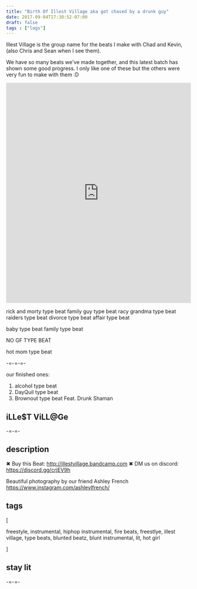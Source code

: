 ```yaml
---
title: "Birth Of Illest Village aka got chased by a drunk guy"
date: 2017-09-04T17:30:52-07:00
draft: false
tags : ["logs"]
---
```



Illest Village is the group name for the beats I make with Chad and Kevin, (also Chris and Sean when I see them).

We have so many beats we've made together, and this latest batch has shown some good progress. I only like one of these but the others were very fun to make with them :D   


<iframe width="100%" height="600" scrolling="no" frameborder="no" src="https://w.soundcloud.com/player/?url=https%3A//api.soundcloud.com/playlists/351585740%3Fsecret_token%3Ds-jmolI&amp;color=%2300aabb&amp;auto_play=false&amp;hide_related=false&amp;show_comments=true&amp;show_user=true&amp;show_reposts=false&amp;visual=true"></iframe>



rick and morty type beat
family guy type beat
racy grandma type beat
raiders type beat
divorce type beat
affair type beat

baby type beat
family type beat


NO GF TYPE BEAT




hot mom type beat


-=-=-=-

our finished ones:

1. alcohol type beat
2. DayQuil type beat
3. Brownout type beat Feat. Drunk Shaman

## iLLe$T ViLL@Ge

-=-=-

## description

✖ Buy this Beat: http://illestvillage.bandcamp.com
✖ DM us on discord: https://discord.gg/crjEV9h

Beautiful photography by our friend Ashley French https://www.instagram.com/ashleylfrench/

## tags

[

freestyle, instrumental, hiphop instrumental, fire beats, freestlye, illest village, type beats, blunted beatz, blunt instrumental, lit, hot girl

]

## stay lit

-=-=-
